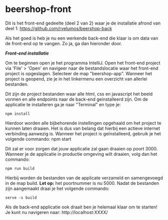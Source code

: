# beershop-front

Dit is het front-end gedeelte (deel 2 van 2) waar je de installatie afrond van deel 1: https://github.com/rvelumos/beershop-back

Als het goed is heb je nu een werkende back-end die klaar is om data van de front-end op te vangen. Zo ja, ga dan hieronder door.

_**Front-end installatie**_

Om te beginnen open je het programma IntelliJ. Open het front-end project via 'File' > 'Open' en navigeer naar de bestandslocatie waar het front-end project is opgeslagen. 
Selecteer de map "beershop-app". Wanneer het project is geopend, zie je in het linkermenu een overzicht van allerlei bestanden.

Dit zijn de project bestanden waar alle html, css en javascript het beeld vormen en alle endpoints naar de back-end geinstalleerd zijn. 
Om de applicatie te installeren ga je naar "Terminal" en type je:

    npm install

Hierdoor worden alle bijbehorende instellingen opgehaald om het project te kunnen laten draaien. Het is dus van belang dat hierbij een actieve internet verbinding 
aanwezig is. Wanneer het project is geïnstalleerd, gebruik je het volgende commando: 
    npm start

Dit zal er voor zorgen dat jouw applicatie zal gaan draaien op poort 3000.  Wanneer je de applicatie in productie omgeving wilt draaien, 
volg dan het commando: 

    npm run build 
    
Hierbij worden de bestanden van de applicate verzameld en samengevoegd in de map build. **Let op:** het poortnummer is nu 5000.  Nadat de bestanden zijn aangemaakt draai je het volgende commando:  
    
    serve -s build 

Als de back-end applicatie ook draait ben je helemaal klaar om te starten! Je kunt nu navigeren naar: http://localhost:XXXX/ 

